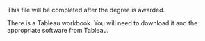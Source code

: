 This file will be completed after the degree is awarded.

There is a Tableau workbook.  You will need to download it and the appropriate software from Tableau.
